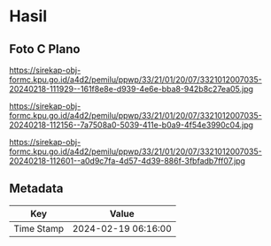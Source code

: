 # Hasil

## Foto C Plano

https://sirekap-obj-formc.kpu.go.id/a4d2/pemilu/ppwp/33/21/01/20/07/3321012007035-20240218-111929--161f8e8e-d939-4e6e-bba8-942b8c27ea05.jpg

https://sirekap-obj-formc.kpu.go.id/a4d2/pemilu/ppwp/33/21/01/20/07/3321012007035-20240218-112156--7a7508a0-5039-411e-b0a9-4f54e3990c04.jpg

https://sirekap-obj-formc.kpu.go.id/a4d2/pemilu/ppwp/33/21/01/20/07/3321012007035-20240218-112601--a0d9c7fa-4d57-4d39-886f-3fbfadb7ff07.jpg


## Metadata

| Key        | Value               |
| ---------- | ------------------- |
| Time Stamp | 2024-02-19 06:16:00 |



